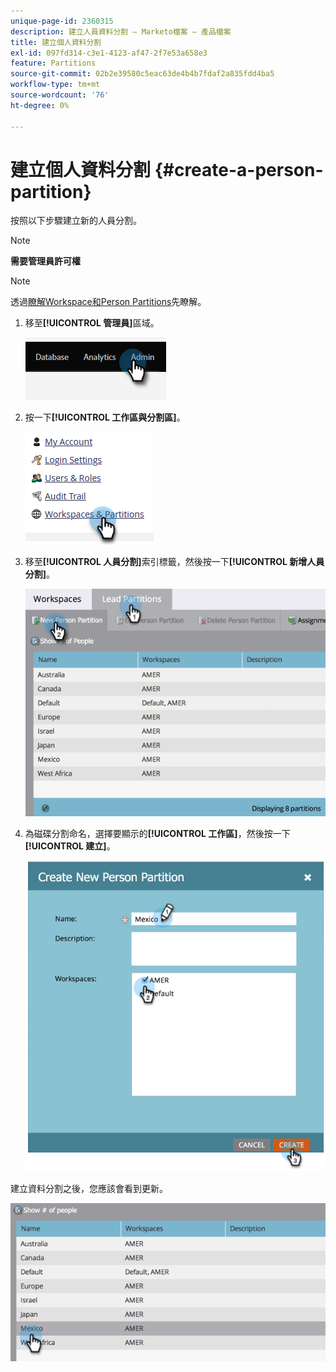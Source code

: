 ```yaml
---
unique-page-id: 2360315
description: 建立人員資料分割 — Marketo檔案 — 產品檔案
title: 建立個人資料分割
exl-id: 097fd314-c3e1-4123-af47-2f7e53a658e3
feature: Partitions
source-git-commit: 02b2e39580c5eac63de4b4b7fdaf2a835fdd4ba5
workflow-type: tm+mt
source-wordcount: '76'
ht-degree: 0%

---
```


# 建立個人資料分割 {#create-a-person-partition}

按照以下步驟建立新的人員分割。

>[!NOTE]
>
>**需要管理員許可權**

>[!NOTE]
>
>透過[瞭解Workspace和Person Partitions](/help/marketo/product-docs/administration/workspaces-and-person-partitions/understanding-workspaces-and-person-partitions.md)先瞭解。

1. 移至&#x200B;**[!UICONTROL 管理員]**&#x200B;區域。

   ![](assets/create-a-person-partition-1.png)

1. 按一下&#x200B;**[!UICONTROL 工作區與分割區]**。

   ![](assets/create-a-person-partition-2.png)

1. 移至&#x200B;**[!UICONTROL 人員分割]**&#x200B;索引標籤，然後按一下&#x200B;**[!UICONTROL 新增人員分割]**。

   ![](assets/create-a-person-partition-3.png)

1. 為磁碟分割命名，選擇要顯示的&#x200B;**[!UICONTROL 工作區]**，然後按一下&#x200B;**[!UICONTROL 建立]**。

   ![](assets/create-a-person-partition-4.png)

建立資料分割之後，您應該會看到更新。

![](assets/create-a-person-partition-5.png)
